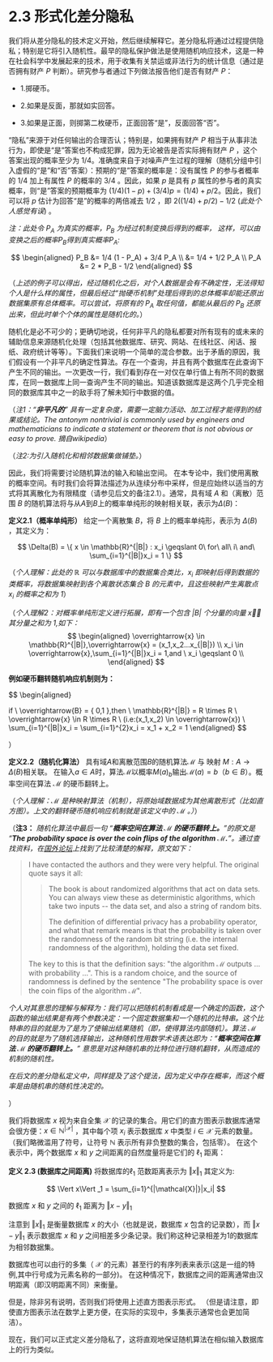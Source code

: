 # 2.3 形式化差分隐私

我们将从差分隐私的技术定义开始，然后继续解释它。差分隐私将通过过程提供隐私；特别是它将引入随机性。最早的隐私保护做法是使用随机响应技术，这是一种在社会科学中发展起来的技术，用于收集有关禁运或非法行为的统计信息（通过是否拥有财产 $P$ 判断）。研究参与者通过下列做法报告他们是否有财产 $P$：

* 1.掷硬币。

* 2.如果是反面，那就如实回答。

* 3.如果是正面，则掷第二枚硬币，正面回答“是”，反面回答“否”。

“隐私”来源于对任何输出的合理否认；特别是，如果拥有财产 $P$ 相当于从事非法行为，即使是“是”答案也不构成犯罪，因为无论被告是否实际拥有财产 $P$ ，这个答案出现的概率至少为 $1/4$。准确度来自于对噪声产生过程的理解（随机分组中引入虚假的“是”和“否”答案）：预期的“是”答案的概率是：没有属性 $P$ 的参与者概率的 $1/4$ 加上有属性 $P$ 的概率的 $3/4$ 。因此，如果 $p$ 是具有 $p$ 属性的参与者的真实概率，则“是”答案的预期概率为 $(1/4)(1-p)+(3/4)p=(1/4)+p/2$。因此，我们可以将 $p$ 估计为回答“是”的概率的两倍减去 $1/2$ ，即 $2((1/4)+p/2)-1/2$ (*此处个人感觉有误*) 。


*注：此处令 $P_A$ 为真实的概率，$P_B$ 为经过机制变换后得到的概率，
这样，可以由变换之后的概率$P_B$得到真实概率$P_A$:*

$$
\begin{aligned}
P_B &=  1/4 (1 - P_A) + 3/4 P_A \\
&= 1/4 + 1/2 P_A \\
P_A &= 2 * P_B - 1/2
\end{aligned}
$$

（*上述的例子可以得出，经过随机化之后，对个人数据是会有不确定性，无法得知个人是什么样的属性，但最后经过“抛硬币机制”处理后得到的总体概率却能还原出数据集原有总体概率。可以尝试，将原有的 $P_A$ 取任何值，都能从最后的 $P_B$ 还原出来，但此时单个个体的属性是随机化的。*）

随机化是必不可少的；更确切地说，任何非平凡的隐私都要对所有现有的或未来的辅助信息来源随机化处理（包括其他数据库、研究、网站、在线社区、闲话、报纸、政府统计等等）。下面我们来说明一个简单的混合参数。出于矛盾的原因，我们假设有一个非平凡的确定性算法。存在一个查询，并且有两个数据库在此查询下产生不同的输出。一次更改一行，我们看到存在一对仅在单行值上有所不同的数据库，在同一数据库上同一查询产生不同的输出。知道该数据库是这两个几乎完全相同的数据库其中之一的敌手将了解未知行中数据的值。

（*注1：“**非平凡的**” 具有一定复杂度，需要一定脑力活动、加工过程才能得到的结果或结论。The antonym nontrivial is commonly used by engineers and mathematicians to indicate a statement or theorem that is not obvious or easy to prove. 摘自wikipedia*） 

（*注2:为引入随机化和相邻数据集做铺垫。*）

因此，我们将需要讨论随机算法的输入和输出空间。 在本专论中，我们使用离散的概率空间。有时我们会将算法描述为从连续分布中采样，但是应始终以适当的方式将其离散化为有限精度（请参见后文的备注2.1）。通常，具有域 $A$ 和（离散）范围 $B$ 的随机算法将与从$A$到$B$上的概率单纯形的映射相关联，表示为$\Delta(B)$：

**定义2.1（概率单纯形）**  给定一个离散集 $B$，将 $B$ 上的概率单纯形，表示为 $\Delta(B)$ ，其定义为：  

$$
\Delta(B) = \{ x \in \mathbb{R}^{|B|} : x_i \geqslant 0\    for\ all\ i\ and\ \sum_{i=1}^{|B|}x_i = 1 \}
$$
  
（*个人理解：此处的 $\mathbb{R}$ 可以与数据库中的数据集合类比，$x_i$ 即映射后得到数据的类概率，将数据集映射到各个离散状态集合 $B$ 的元素中，且这些映射产生离散点 $x_i$ 的概率之和为 $1$*）

（*个人理解2：对概率单纯形定义进行拓展，即有一个包含 $|B|$ 个分量的向量 $\overrightarrow{x}$，其分量之和为 $1$,如下：*
$$
\begin{aligned}
\overrightarrow{x} \in \mathbb{R}^{|B|},\overrightarrow{x} = (x_1,x_2...x_{|B|})  \\ 
x_i \in \overrightarrow{x},\sum_{i=1}^{|B|}x_i = 1,and \ x_i \geqslant 0 \\
\end{aligned}
$$

**例如硬币翻转随机响应机制则为：**

$$
\begin{aligned}

if \  \overrightarrow{B} = \{ 0,1 \},then \ \mathbb{R}^{|B|} = R \times R  \\
\overrightarrow{x} \in R \times R \ (i.e:(x_1,x_2) \in \overrightarrow{x})  \\
\sum_{i=1}^{|B|}x_i = \sum_{i=1}^{2}x_i = x_1 + x_2 = 1
\end{aligned}
$$

）

**定义2.2（随机化算法）** 具有域$A$和离散范围$B$的随机算法$\mathcal{M}$ 与 映射 $M:A \to \Delta(B)$相关联。 在输入$a∈A$时，算法$\mathcal{M}$以概率$M(a)_b$输出$\mathcal{M}(a)=b$（$b∈B$）。概率空间在算法 $\mathcal{M}$ 的硬币翻转上。

（*个人理解：$\mathcal{M}$ 是种映射算法（机制），将原始域数据成为其他离散形式（比如直方图）。上文的翻转硬币随机响应机制就是该定义中的 $\mathcal{M}$ 。）*）

（**注3：** *随机化算法中最后一句 “**概率空间在算法 $\mathcal{M}$ 的硬币翻转上。**”的原文是 “**The probability space is over the coin flips of the algorithm $\mathcal{M}$.**”。通过查找资料，在[国外论坛](https://security.stackexchange.com/questions/128472/what-does-probability-space-is-over-coin-flips-of-algorithm-m-mean)上找到了比较清楚的解释，原文如下：*

> I have contacted the authors and they were very helpful. The original quote says it all:
> 
> > The book is about randomized algorithms that act on data sets. You can always view these as deterministic algorithms, which take two inputs -- the data set, and also a string of random bits.
> >
> >The definition of differential privacy has a probability operator, and what that remark means is that the probability is taken over the randomness of the random bit string (i.e. the internal randomness of the algorithm), holding the data set fixed.  
> 
> The key to this is that the definition says: "the algorithm $\mathcal{M}$ outputs ... with probability ...". This is a random choice, and the source of randomness is defined by the sentence "The probability space is over the coin flips of the algorithm $\mathcal{M}$".

*个人对其意思的理解与解释为：我们可以把随机机制看成是一个确定的函数，这个函数的输出结果是有两个参数决定：一个固定数据集和一个随机的比特串。这个比特串的目的就是为了是为了使输出结果随机（即，使得算法内部随机）。算法 $\mathcal{M}$ 的目的就是为了随机选择输出，这种随机性用数学术语表达即为：“**概率空间在算法 $\mathcal{M}$ 的硬币翻转上。**” 意思是对这种随机串的比特位进行随机翻转，从而造成的机制的随机性。*

*在后文的差分隐私定义中，同样提及了这个提法，因为定义中存在概率，而这个概率是由随机串的随机性决定的。*

）

我们将数据库 $x$ 视为来自全集 $\mathcal{X}$ 的记录的集合。用它们的直方图表示数据库通常会很方便：$x \in \mathbb{N}^{|\mathcal{X}|}$ ，其中每个项  $x_i$ 表示数据库 $x$ 中类型 $i\in\mathcal{X}$ 元素的数量。（我们略微滥用了符号，让符号 $\mathbb{N}$ 表示所有非负整数的集合，包括零）。 在这个表示中，两个数据库 $x$ 和 $y$ 之间距离的自然度量将是它们的 $\ell_1$ 距离：

**定义 2.3 (数据库之间距离)** 将数据库的$\ell_1$ 范数距离表示为 $\Vert x\Vert _1$ 其定义为:

$$
\Vert x\Vert _1 = \sum_{i=1}^{|\mathcal{X}|}|x_i|
$$

数据库 $x$ 和 $y$ 之间的 $\ell_1$ 距离为 $\Vert x-y\Vert _1$

注意到 $\Vert x\Vert _1$ 是衡量数据库 $x$ 的大小（也就是说，数据库 $x$ 包含的记录数），而 $\Vert x-y\Vert _1$ 表示数据库 $x$ 和 $y$ 之间相差多少条记录。我们称这种记录相差为1的数据库为相邻数据集。

数据库也可以由行的多集（ $\mathcal{X}$ 的元素）甚至行的有序列表来表示(这是一组的特例,其中行号成为元素名称的一部分)。 在这种情况下，数据库之间的距离通常由汉明距离（即汉明距离不同）来衡量。  

但是，除非另有说明，否则我们将使用上述直方图表示形式。 （但是请注意，即使直方图表示法在数学上更方便，在实际的实现中，多集表示通常也会更加简洁）。  

现在，我们可以正式定义差分隐私了，这将直观地保证随机算法在相似输入数据库上的行为类似。 